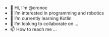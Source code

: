 - 👋 Hi, I’m @cronoc
- 👀 I’m interested in programming and robotics
- 🌱 I’m currently learning Kotlin
- 💞️ I’m looking to collaborate on ...
- 📫 How to reach me ...

<!---
cronoc/cronoc is a ✨ special ✨ repository because its `README.md` (this file) appears on your GitHub profile.
You can click the Preview link to take a look at your changes.
--->
